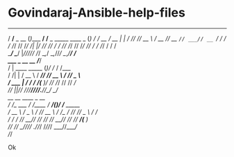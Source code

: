 # Govindaraj-Ansible-help-files





   ______              _             __                       _ 
  / ____/____  _   __ (_)____   ____/ /____ _ _____ ____ _   (_)
 / / __ / __ \| | / // // __ \ / __  // __ `// ___// __ `/  / / 
/ /_/ // /_/ /| |/ // // / / // /_/ // /_/ // /   / /_/ /  / /  
\____/ \____/ |___//_//_/ /_/ \__,_/ \__,_//_/    \__,_/__/ /   
    ___                  _  __     __                  /___/    
   /   |   ____   _____ (_)/ /_   / /___                        
  / /| |  / __ \ / ___// // __ \ / // _ \                       
 / ___ | / / / /(__  )/ // /_/ // //  __/                       
/_/  |_|/_/ /_//____//_//_.___//_/ \___/                        
    __           __        ____ _  __                           
   / /_   ___   / /____   / __/(_)/ /___   _____                
  / __ \ / _ \ / // __ \ / /_ / // // _ \ / ___/                
 / / / //  __// // /_/ // __// // //  __/(__  )                 
/_/ /_/ \___//_// .___//_/  /_//_/ \___//____/                  
               /_/                                              













Ok

